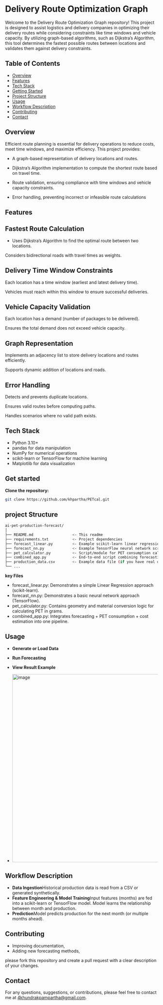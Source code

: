 # Delivery Route Optimization Graph

Welcome to the Delivery Route Optimization Graph repository! This project is designed to assist logistics and delivery companies in optimizing their delivery routes while considering constraints like time windows and vehicle capacity. By utilizing graph-based algorithms, such as Dijkstra’s Algorithm, this tool determines the fastest possible routes between locations and validates them against delivery constraints.

## Table of Contents

- [Overview](#overview)
- [Features](#features)
- [Tech Stack](#tech-stack)
- [Getting Started](#getting-started)
- [Project Structure](#project-structure)
- [Usage](#usage)
- [Workflow Description](#workflow-description)
- [Contributing](#contributing)
- [Contact](#contact)
 

## Overview

Efficient route planning is essential for delivery operations to reduce costs, meet time windows, and maximize efficiency. This project provides:

- A graph-based representation of delivery locations and routes.

- Dijkstra’s Algorithm implementation to compute the shortest route based on travel time.

- Route validation, ensuring compliance with time windows and vehicle capacity constraints.

- Error handling, preventing incorrect or infeasible route calculations

## Features

 ## Fastest Route Calculation

- Uses Dijkstra’s Algorithm to find the optimal route between two locations.

Considers bidirectional roads with travel times as weights.

## Delivery Time Window Constraints

Each location has a time window (earliest and latest delivery time).

Vehicles must reach within this window to ensure successful deliveries.

## Vehicle Capacity Validation

Each location has a demand (number of packages to be delivered).

Ensures the total demand does not exceed vehicle capacity.

## Graph Representation

Implements an adjacency list to store delivery locations and routes efficiently.

Supports dynamic addition of locations and roads.

## Error Handling

Detects and prevents duplicate locations.

Ensures valid routes before computing paths.

Handles scenarios where no valid path exists.


## Tech Stack

- Python 3.10+
- pandas for data manipulation
- NumPy for numerical operations
- scikit-learn or TensorFlow for machine learning
- Matplotlib for data visualization




## Get started

 **Clone the repository:**

   ```bash
   git clone https://github.com/khpartha/PETcal.git
 
```


## project Structure
 
   ```bash
  ai-pet-production-forecast/
│
├── README.md                  <- This readme
├── requirements.txt           <- Project dependencies
├── forecast_linear.py         <- Example scikit-learn linear regression script
├── forecast_nn.py             <- Example TensorFlow neural network script
├── pet_calculator.py          <- Script/module for PET consumption calculation
├── combined_app.py            <- End-to-end script combining forecasting & PET calculation
├── production_data.csv        <- Example data file (if you have real data)
└── ...
 
```
**key Files**
- forecast_linear.py: Demonstrates a simple Linear Regression approach (scikit-learn).
- forecast_nn.py: Demonstrates a basic neural network approach (TensorFlow).
- pet_calculator.py: Contains geometry and material conversion logic for calculating PET in grams.
- combined_app.py: Integrates forecasting + PET consumption + cost estimation into one pipeline.

## Usage
- **Generate or Load Data**
 
- **Run Forecasting**

- **View Result Example**
- <img width="618" alt="image" src="https://github.com/user-attachments/assets/16a92e45-2ebe-44eb-870e-876b562ac7ce" />




## Workflow Description

- **Data Ingestion**Historical production data is read from a CSV or generated synthetically.
- **Feature Engineering & Model Training**Input features (months) are fed into a scikit-learn or TensorFlow model.
Model learns the relationship between month and production.
- **Prediction**Model predicts production for the next month (or multiple months ahead).

## Contributing
- Improving documentation,
- Adding new forecasting methods,
  
please fork this repository and create a pull request with a clear description of your changes.

 

## Contact 
For any questions, suggestions, or contributions, please feel free to contact me at 4khundrakpampartha@gmail.com.




